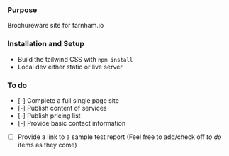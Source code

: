 ### Purpose
Brochureware site for farnham.io

### Installation and Setup
- Build the tailwind CSS with `npm install`
- Local dev either static or live server

### To do
- [-] Complete a full single page site
- [-] Publish content of services
- [-] Publish pricing list
- [-] Provide basic contact information
- [ ] Provide a link to a sample test report
(Feel free to add/check off *to do* items as they come)
